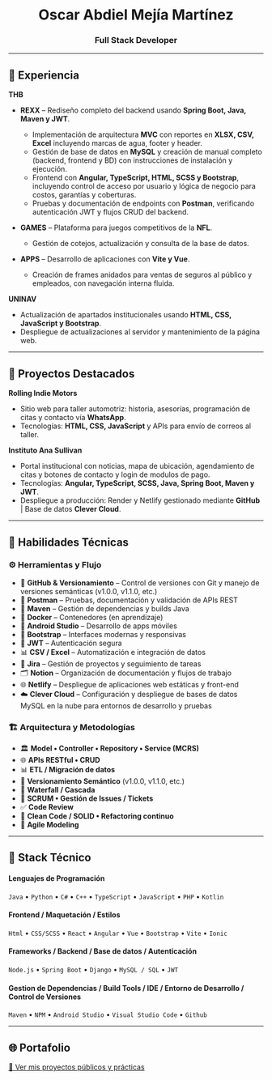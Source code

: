<h1 align="center">Oscar Abdiel Mejía Martínez</h1>
<h3 align="center">Full Stack Developer</h3>

---

## 🧰 Experiencia

**THB**  
- **REXX** – Rediseño completo del backend usando **Spring Boot, Java, Maven y JWT**.  
  - Implementación de arquitectura **MVC** con reportes en **XLSX, CSV, Excel** incluyendo marcas de agua, footer y header.  
  - Gestión de base de datos en **MySQL** y creación de manual completo (backend, frontend y BD) con instrucciones de instalación y ejecución.  
  - Frontend con **Angular, TypeScript, HTML, SCSS y Bootstrap**, incluyendo control de acceso por usuario y lógica de negocio para costos, garantías y coberturas.
  - Pruebas y documentación de endpoints con **Postman**, verificando autenticación JWT y flujos CRUD del backend.

- **GAMES** – Plataforma para juegos competitivos de la **NFL**.  
  - Gestión de cotejos, actualización y consulta de la base de datos.  

- **APPS** – Desarrollo de aplicaciones con **Vite y Vue**.  
  - Creación de frames anidados para ventas de seguros al público y empleados, con navegación interna fluida.

**UNINAV**  
- Actualización de apartados institucionales usando **HTML, CSS, JavaScript y Bootstrap**.  
- Despliegue de actualizaciones al servidor y mantenimiento de la página web.

---

## 🚀 Proyectos Destacados

**Rolling Indie Motors**  
- Sitio web para taller automotriz: historia, asesorías, programación de citas y contacto vía **WhatsApp**.  
- Tecnologías: **HTML, CSS, JavaScript** y APIs para envío de correos al taller.

**Instituto Ana Sullivan**  
- Portal institucional con noticias, mapa de ubicación, agendamiento de citas y botones de contacto y login de modulos de pago.  
- Tecnologías: **Angular, TypeScript, SCSS, Java, Spring Boot, Maven y JWT**.  
- Despliegue a producción: Render y Netlify gestionado mediante **GitHub** | Base de datos **Clever Cloud**.

---

## 🧠 Habilidades Técnicas

### ⚙️ Herramientas y Flujo
- 🐙 **GitHub & Versionamiento** – Control de versiones con Git y manejo de versiones semánticas (v1.0.0, v1.1.0, etc.)
- 🧪 **Postman** – Pruebas, documentación y validación de APIs REST  
- 🧩 **Maven** – Gestión de dependencias y builds Java  
- 🐳 **Docker** – Contenedores (en aprendizaje)  
- 📱 **Android Studio** – Desarrollo de apps móviles  
- 🎨 **Bootstrap** – Interfaces modernas y responsivas  
- 🔐 **JWT** – Autenticación segura  
- 📊 **CSV / Excel** – Automatización e integración de datos  
- 📌 **Jira** – Gestión de proyectos y seguimiento de tareas  
- 🗂️ **Notion** – Organización de documentación y flujos de trabajo  
- 🌐 **Netlify** – Despliegue de aplicaciones web estáticas y front-end
- ☁️ **Clever Cloud** – Configuración y despliegue de bases de datos MySQL en la nube para entornos de desarrollo y pruebas

### 🏗️ Arquitectura y Metodologías
- 🏛️ **Model • Controller • Repository • Service (MCRS)**  
- 🌐 **APIs RESTful • CRUD**
- 📊 **ETL / Migración de datos**
- 🔄 **Versionamiento Semántico** (v1.0.0, v1.1.0, etc.)  
- 🧩 **Waterfall / Cascada**  
- 📌 **SCRUM • Gestión de Issues / Tickets**  
- ✅ **Code Review**  
- 🧹 **Clean Code / SOLID • Refactoring continuo**  
- 📐 **Agile Modeling**

  
---

## 🧩 Stack Técnico
#### Lenguajes de Programación
`Java` • `Python` • `C#` • `C++` • `TypeScript` • `JavaScript` • `PHP`  • `Kotlin` 
#### Frontend / Maquetación / Estilos
`Html` • `CSS/SCSS` • `React` • `Angular` • `Vue` • `Bootstrap` • `Vite` • `Ionic` 
#### Frameworks /  Backend / Base de datos / Autenticación
`Node.js` • `Spring Boot` • `Django` • `MySQL / SQL` • `JWT`
#### Gestion de Dependencias / Build Tools / IDE / Entorno de Desarrollo / Control de Versiones
`Maven` • `NPM` • `Android Studio` • `Visual Studio Code` • `Github` 

---

## 🌐 Portafolio
[🎯 Ver mis proyectos públicos y prácticas](https://github.com/Abdiel-Mejia?tab=repositories)



